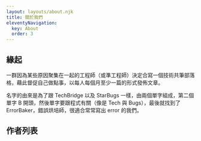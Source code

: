 ```yaml
---
layout: layouts/about.njk
title: 關於我們
eleventyNavigation:
  key: About
  order: 3
---
```


## 緣起

一群因為某些原因聚集在一起的工程師（或準工程師）決定合寫一個技術共筆部落格，藉此督促自己做點事，以每人每個月至少一篇的形式發佈文章。

名字的由來是為了跟 TechBridge 以及 StarBugs 一樣，由兩個單字組成，第二個單字 B 開頭，然後單字要跟程式有關（像是 Tech 與 Bugs），最後就找到了 ErrorBaker，錯誤烘培師，很適合常常寫出 error 的我們。

## 作者列表

<!-- 底下交給 layout 來自動渲染 -->


